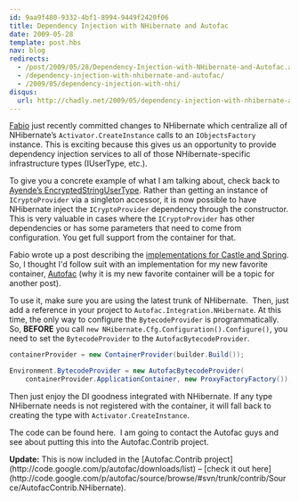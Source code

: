 ```yaml
---
id: 9aa9f480-9332-4bf1-8994-9449f2420f06
title: Dependency Injection with NHibernate and Autofac
date: 2009-05-28
template: post.hbs
nav: blog
redirects:
  - /post/2009/05/28/Dependency-Injection-with-NHibernate-and-Autofac.aspx
  - /dependency-injection-with-nhibernate-and-autofac/
  - /2009/05/dependency-injection-with-nhi/
disqus:
  url: http://chadly.net/2009/05/dependency-injection-with-nhibernate-and-autofac/
---
```


[Fabio](http://fabiomaulo.blogspot.com) just recently committed changes to NHibernate which centralize all of NHibernate’s `Activator.CreateInstance` calls to an `IObjectsFactory` instance. This is exciting because this gives us an opportunity to provide dependency injection services to all of those NHibernate-specific infrastructure types (IUserType, etc.).

To give you a concrete example of what I am talking about, check back to [Ayende’s EncryptedStringUserType](http://ayende.com/Blog/archive/2008/07/31/Entities-dependencies-best-practices.aspx). Rather than getting an instance of `ICryptoProvider` via a singleton accessor, it is now possible to have NHibernate inject the `ICryptoProvider` dependency through the constructor. This is very valuable in cases where the `ICryptoProvider` has other dependencies or has some parameters that need to come from configuration. You get full support from the container for that.

Fabio wrote up a post describing the [implementations for Castle and Spring](http://fabiomaulo.blogspot.com/2009/05/nhibernate-ioc-integration.html). So, I thought I'd follow suit with an implementation for my new favorite container, [Autofac](http://code.google.com/p/autofac/) (why it is my new favorite container will be a topic for another post).

To use it, make sure you are using the latest trunk of NHibernate.  Then, just add a reference in your project to `Autofac.Integration.NHibernate`. At this time, the only way to configure the `BytecodeProvider` is programmatically. So, **BEFORE** you call `new NHibernate.Cfg.Configuration().Configure()`, you need to set the `BytecodeProvider` to the `AutofacBytecodeProvider`.

```cs
containerProvider = new ContainerProvider(builder.Build());

Environment.BytecodeProvider = new AutofacBytecodeProvider(
    containerProvider.ApplicationContainer, new ProxyFactoryFactory());
```

Then just enjoy the DI goodness integrated with NHibernate. If any type NHibernate needs is not registered with the container, it will fall back to creating the type with `Activator.CreateInstance`.

<span class="correction">The code can be found here.  I am going to contact the Autofac guys and see about putting this into the Autofac.Contrib project.</span>

<div class="alert alert-warning">
	<strong>Update:</strong> This is now included in the [Autofac.Contrib project](http://code.google.com/p/autofac/downloads/list) – [check it out here](http://code.google.com/p/autofac/source/browse/#svn/trunk/contrib/Source/AutofacContrib.NHibernate).
</div>